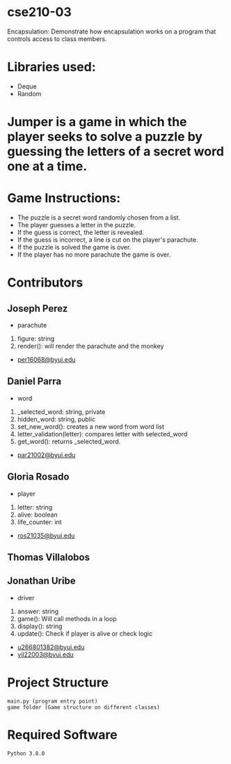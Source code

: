 # cse210-03
Encapsulation: Demonstrate how encapsulation works on a program that controls access to class members.

# Libraries used: 
* Deque
* Random

# Jumper is a game in which the player seeks to solve a puzzle by guessing the letters of a secret word one at a time. 

# Game Instructions:
* The puzzle is a secret word randomly chosen from a list.
* The player guesses a letter in the puzzle.
* If the guess is correct, the letter is revealed.
* If the guess is incorrect, a line is cut on the player's parachute.
* If the puzzle is solved the game is over.
* If the player has no more parachute the game is over.


# Contributors 

## Joseph Perez
- parachute 
1. figure: string
2. render(): will render the parachute and the monkey
*  per16068@byui.edu
  
## Daniel Parra
- word  
1. _selected_word: string, private 
2. hidden_word: string, public
3. set_new_word(): creates a new word from word list
4. letter_validation(letter): compares letter with selected_word
5. get_word(): returns _selected_word. 
*  par21002@byui.edu
  
## Gloria Rosado
- player 
1. letter: string
2. alive: boolean
3. life_counter: int
*  ros21035@byui.edu

## Thomas Villalobos
## Jonathan Uribe

- driver 
1. answer: string
2. game(): Will call methods in a loop
3. display(): string
4. update(): Check if player is alive or check logic
*  u266801382@byui.edu 
*  vil22003@byui.edu

# Project Structure

    main.py (program entry point)
    game folder (Game structure on different classes)

# Required Software
    Python 3.8.0


  

      
   
    

